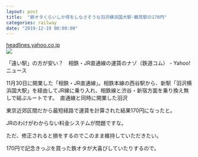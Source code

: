 ```yaml
---
layout: post
title:  "鉄オタくらいしか得をしなさそうな羽沢横浜国大駅-鶴見駅の170円"
categories: railway
date: "2019-12-19 00:00:00"
---
```



<div class="card">
  <a href="https://headlines.yahoo.co.jp/hl?a=20191130-30000200-tetsucom-ind"></a>
  <div class="card__header">
    <a href="https://headlines.yahoo.co.jp/hl?a=20191130-30000200-tetsucom-ind">headlines.yahoo.co.jp</a>
  </div>
  <div class="card__image">
    <img src="https://lpt.c.yimg.jp/amd/20191130-30000200-tetsucom-000-view.jpghttps://lpt.c.yimg.jp/amd/20191130-30000200-tetsucom-001-view.jpghttps://lpt.c.yimg.jp/amd/20191130-30000200-tetsucom-002-view.jpghttps://lpt.c.yimg.jp/amd/20191130-30000200-tetsucom-003-view.jpg">
  </div>
  <div class="card__title">
    <p>「遠い駅」の方が安い？　相鉄・JR直通線の運賃のナゾ（鉄道コム） - Yahoo!ニュース</p>
  </div>
  <div class="card__description">
    <p>11月30日に開業した「相鉄・JR直通線」。相鉄本線の西谷駅から、新駅「羽沢横浜国大駅」を経由してJR線に乗り入れ、相鉄線と渋谷・新宿方面を乗り換え無しで結ぶルートです。　直通線と同時に開業した羽沢</p>
  </div>
</div>


東京近郊区間だから最短経路で運賃を計算された結果170円になったと。

JRのわけがわからない料金システムが問題ですな。

ただ、修正されると損をするのでこのまま維持していただきたい。

170円で記念きっぷを買った鉄オタが大喜びしていたりするので。
